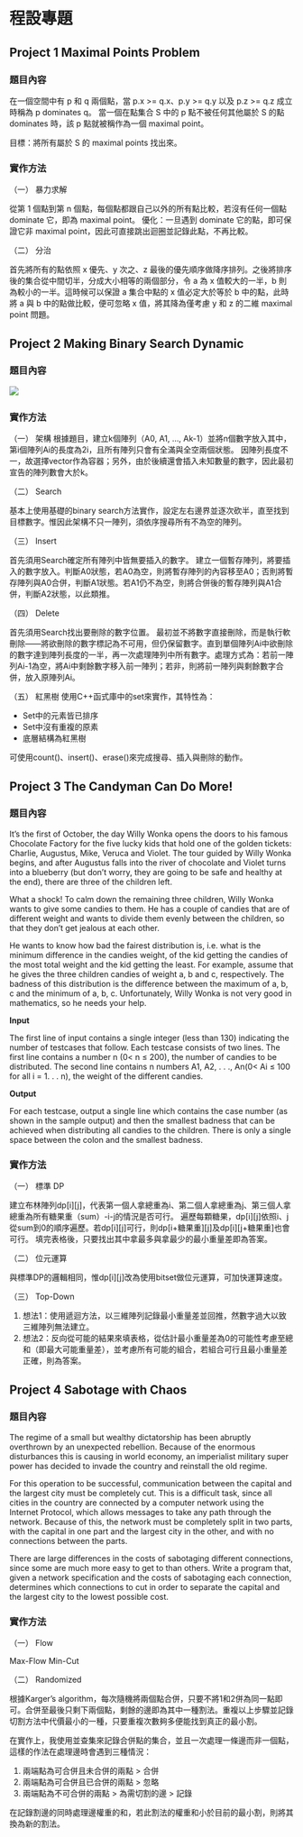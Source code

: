 # 程設專題
## Project 1 Maximal Points Problem
### 題目內容

在一個空間中有 p 和 q 兩個點，當 p.x >= q.x、p.y >= q.y 以及 p.z >= q.z 成立時稱為 p dominates q。
當一個在點集合 S 中的 p 點不被任何其他屬於 S 的點 dominates 時，該 p 點就被稱作為一個 maximal point。

目標：將所有屬於 S 的 maximal points 找出來。
 

### 實作方法

（一） 暴力求解

從第 1 個點到第 n 個點，每個點都跟自己以外的所有點比較，若沒有任何一個點 dominate 它，即為 maximal point。
優化：一旦遇到 dominate 它的點，即可保證它非 maximal point，因此可直接跳出迴圈並記錄此點，不再比較。

（二） 分治

首先將所有的點依照 x 優先、y 次之、z 最後的優先順序做降序排列。之後將排序後的集合從中間切半，分成大小相等的兩個部分，令 a 為 x 值較大的一半，b 則為較小的一半。這時候可以保證 a 集合中點的 x 值必定大於等於 b 中的點，此時將 a 與 b 中的點做比較，便可忽略 x 值，將其降為僅考慮 y 和 z 的二維 maximal point 問題。

## Project 2 Making Binary Search Dynamic
### 題目內容

![](https://i.imgur.com/Ya32hq6.png)
 
### 實作方法

（一）	架構
根據題目，建立k個陣列（A0, A1, …, Ak-1）並將n個數字放入其中，第i個陣列Ai的長度為2i，且所有陣列只會有全滿與全空兩個狀態。
因陣列長度不一，故選擇vector作為容器；另外，由於後續還會插入未知數量的數字，因此最初宣告的陣列數會大於k。

（二）	Search

基本上使用基礎的binary search方法實作，設定左右邊界並逐次砍半，直至找到目標數字。惟因此架構不只一陣列，須依序搜尋所有不為空的陣列。

（三）	Insert

首先須用Search確定所有陣列中皆無要插入的數字。
建立一個暫存陣列，將要插入的數字放入。判斷A0狀態，若A0為空，則將暫存陣列的內容移至A0；否則將暫存陣列與A0合併，判斷A1狀態。若A1仍不為空，則將合併後的暫存陣列與A1合併，判斷A2狀態，以此類推。

（四）	Delete

首先須用Search找出要刪除的數字位置。
最初並不將數字直接刪除，而是執行軟刪除——將欲刪除的數字標記為不可用，但仍保留數字。直到單個陣列Ai中欲刪除的數字達到陣列長度的一半，再一次處理陣列中所有數字。處理方式為：若前一陣列Ai-1為空，將Ai中剩餘數字移入前一陣列；若非，則將前一陣列與剩餘數字合併，放入原陣列Ai。

（五）	紅黑樹
使用C++函式庫中的set來實作，其特性為：
* Set中的元素皆已排序
* Set中沒有重複的原素
* 底層結構為紅黑樹

可使用count()、insert()、erase()來完成搜尋、插入與刪除的動作。


## Project 3 The Candyman Can Do More!
### 題目內容

It’s the first of October, the day Willy Wonka opens the doors to his famous Chocolate Factory for the five lucky kids that hold one of the golden tickets: Charlie, Augustus, Mike, Veruca and Violet. The tour guided by Willy Wonka begins, and after Augustus falls into the river of chocolate and Violet turns into a blueberry (but don’t worry, they are going to be safe and healthy at the end), there are three of the children left.

What a shock! To calm down the remaining three children, Willy Wonka wants to give some candies to them. He has a couple of candies that are of different weight and wants to divide them evenly between the children, so that they don’t get jealous at each other.

He wants to know how bad the fairest distribution is, i.e. what is the minimum difference in the candies weight, of the kid getting the candies of the most total weight and the kid getting the least. For example, assume that he gives the three children candies of weight a, b and c, respectively. The badness of this distribution is the difference between the maximum of a, b, c and the minimum of a, b, c. Unfortunately, Willy Wonka is not very good in mathematics, so he needs your help. 

**Input**

The first line of input contains a single integer (less than 130) indicating the number of testcases that follow.
Each testcase consists of two lines. The first line contains a number n (0< n ≤ 200), the number of candies to be distributed.
The second line contains n numbers A1, A2, . . ., An(0< Ai ≤ 100 for all i = 1. . . n), the weight of the different candies.

**Output**

For each testcase, output a single line which contains the case number (as shown in the sample output)
and then the smallest badness that can be achieved when distributing all candies to the children.
There is only a single space between the colon and the smallest badness. 

### 實作方法
（一）	標準 DP

建立布林陣列dp[i][j]，代表第一個人拿總重為i、第二個人拿總重為j、第三個人拿總重為所有糖果重（sum）-i-j的情況是否可行。
遍歷每顆糖果，dp[i][j]依照i、j從sum到0的順序遍歷。若dp[i][j]可行，則dp[i+糖果重][j]及dp[i][j+糖果重]也會可行。
填完表格後，只要找出其中拿最多與拿最少的最小重量差即為答案。


（二）	位元運算

與標準DP的邏輯相同，惟dp[i][j]改為使用bitset做位元運算，可加快運算速度。

（三）	Top-Down

1.	想法1：使用遞迴方法，以三維陣列記錄最小重量差並回推，然數字過大以致三維陣列無法建立。
2.	想法2：反向從可能的結果來填表格，從估計最小重量差為0的可能性考慮至總和（即最大可能重量差），並考慮所有可能的組合，若組合可行且最小重量差正確，則為答案。

## Project 4 Sabotage with Chaos
### 題目內容
The regime of a small but wealthy dictatorship has been abruptly overthrown by an unexpected rebellion. Because of the enormous disturbances this is causing in world economy, an imperialist military super power has decided to invade the country and reinstall the old regime.

For this operation to be successful, communication between the capital and the largest city must be completely cut. This is a difficult task, since all cities in the country are connected by a computer network using the Internet Protocol, which allows messages to take any path through the network. Because of this, the network must be completely split in two parts, with the capital in one part and the largest city in the other, and with no connections between the parts.

There are large differences in the costs of sabotaging different connections, since some are much more easy to get to than others.
Write a program that, given a network specification and the costs of sabotaging each connection, determines which connections to cut in order to separate the capital and the largest city to the lowest possible cost.

### 實作方法
（一）	Flow
    
Max-Flow Min-Cut

（二）	Randomized

根據Karger’s algorithm，每次隨機將兩個點合併，只要不將1和2併為同一點即可。合併至最後只剩下兩個點，剩餘的邊即為其中一種割法。重複以上步驟並記錄切割方法中代價最小的一種，只要重複次數夠多便能找到真正的最小割。

在實作上，我使用並查集來記錄合併點的集合，並且一次處理一條邊而非一個點，這樣的作法在處理邊時會遇到三種情況：

1. 兩端點為可合併且未合併的兩點 > 合併
2. 兩端點為可合併且已合併的兩點 > 忽略
3. 兩端點為不可合併的兩點 > 為需切割的邊 > 記錄

在記錄割邊的同時處理邊權重的和，若此割法的權重和小於目前的最小割，則將其換為新的割法。


